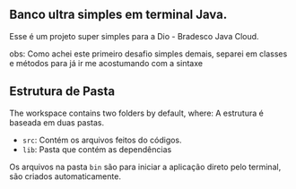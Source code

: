 ## Banco ultra simples em terminal Java.

Esse é um projeto super simples para a Dio - Bradesco Java Cloud.

obs: Como achei este primeiro desafio simples demais, separei em classes e métodos para já ir me acostumando com a sintaxe

## Estrutura de Pasta

The workspace contains two folders by default, where:
A estrutura é baseada em duas pastas.

- `src`: Contém os arquivos feitos do códigos.
- `lib`: Pasta que contém as dependências

Os arquivos na pasta `bin` são para iniciar a aplicação direto pelo terminal, são criados automaticamente.
